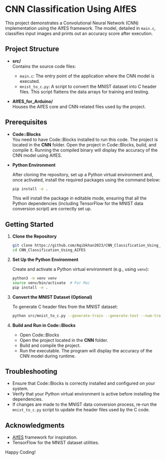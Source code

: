 # CNN Classification Using AIfES

This project demonstrates a Convolutional Neural Network (CNN) implementation using the AIfES framework. The model, detailed in `main.c`, classifies input images and prints out an accuracy score after execution.

## Project Structure

- **src/**  
  Contains the source code files:  
  - `main.c`: The entry point of the application where the CNN model is executed.
  - `mnist_to_c.py`: A script to convert the MNIST dataset into C header files. This script flattens the data arrays for training and testing.

- **AIfES_for_Arduino/**  
  Houses the AIfES core and CNN-related files used by the project.

## Prerequisites

- **Code::Blocks**  
  You need to have Code::Blocks installed to run this code. The project is located in the **CNN** folder. Open the project in Code::Blocks, build, and compile it. Running the compiled binary will display the accuracy of the CNN model using AIfES.

- **Python Environment**

  After cloning the repository, set up a Python virtual environment and, once activated, install the required packages using the command below:

  ```bash
  pip install -e .
  ```

  This will install the package in editable mode, ensuring that all the Python dependencies (including TensorFlow for the MNIST data conversion script) are correctly set up.

## Getting Started

1. **Clone the Repository**

   ```bash
   git clone https://github.com/Aqibkhan2023/CNN_Classification_Using_AIFES
   cd CNN_Classification_Using_AIFES
   ```

2. **Set Up the Python Environment**

   Create and activate a Python virtual environment (e.g., using `venv`):

   ```bash
   python3 -m venv venv
   source venv/bin/activate  # For Mac
   pip install -e .
   ```

3. **Convert the MNIST Dataset (Optional)**

   To generate C header files from the MNIST dataset:

   ```bash
   python src/mnist_to_c.py --generate-train --generate-test --num-training-data 1000 --num-test-data 200
   ```

4. **Build and Run in Code::Blocks**

   - Open Code::Blocks
   - Open the project located in the **CNN** folder.
   - Build and compile the project.
   - Run the executable. The program will display the accuracy of the CNN model during runtime.

## Troubleshooting

- Ensure that Code::Blocks is correctly installed and configured on your system.
- Verify that your Python virtual environment is active before installing the dependencies.
- If changes are made to the MNIST data conversion process, re-run the `mnist_to_c.py` script to update the header files used by the C code.

## Acknowledgments

- [AIfES](https://github.com/Fraunhofer-IMS/AIfES_for_Arduino) framework for inspiration.
- TensorFlow for the MNIST dataset utilities.

Happy Coding!